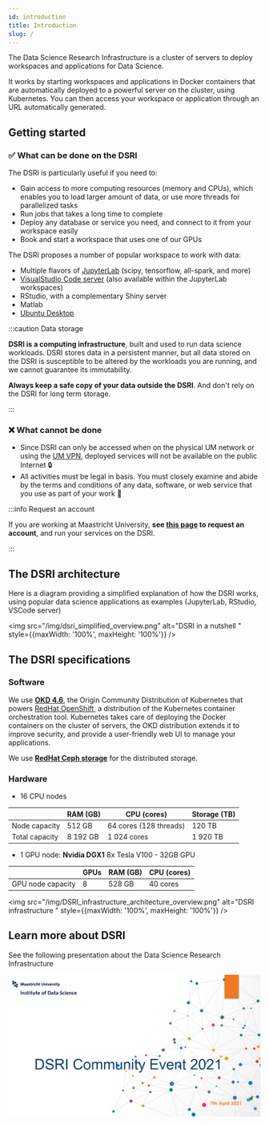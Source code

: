 ```yaml
---
id: introduction
title: Introduction
slug: /
---
```


The Data Science Research Infrastructure is a cluster of servers to deploy workspaces and applications for Data Science. 

It works by starting workspaces and applications in Docker containers that are automatically deployed to a powerful server on the cluster, using Kubernetes. You can then access your workspace or application through an URL automatically generated.

## Getting started

### ✅ What can be done on the DSRI

The DSRI is particularly useful if you need to:

* Gain access to more computing resources (memory and CPUs), which enables you to load larger amount of data, or use more threads for parallelized tasks
* Run jobs that takes a long time to complete
* Deploy any database or service you need, and connect to it from your workspace easily
* Book and start a workspace that uses one of our GPUs

The DSRI proposes a number of popular workspace to work with data:

* Multiple flavors of [JupyterLab](https://github.com/jupyter/docker-stacks) (scipy, tensorflow, all-spark, and more)
* [VisualStudio Code server](https://github.com/cdr/code-server) (also available within the JupyterLab workspaces)
* RStudio, with a complementary Shiny server
* Matlab
* [Ubuntu Desktop](https://github.com/vemonet/docker-ubuntu-vnc-desktop) 

<!--

an [OKD 4.6](https://www.okd.io/) cluster, the open source version of [OpenShift](https://www.openshift.com/), using [RedHat Ceph Storage](https://www.redhat.com/en/technologies/storage/ceph).

The DSRI provides a graphical user interface on top of the [Kubernetes](https://kubernetes.io/) containers orchestration to easily deploy and manage workspaces and services. 

The DSRI works best when you work with code, scripts to run, and web applications. Especially if they require an important amount of computing resources. If you work on desktop softwares with graphical user interface, such as Matlab or Spyder, the installation will be much more complex, and usually using your laptop will be more comfortable, stable and reactive than accessing a desktop interface on a remote server through the UM VPN.

Here is a non-exhaustive list of some of the services that can easily be deployed on the DSRI:

* Multiple flavors of [JupyterLab](https://github.com/jupyter/docker-stacks) (scipy, tensorflow, all-spark, and more)
* JupyterHub with GitHub authentication
* RStudio, with a complementary Shiny server
* VisualStudio [Code server](https://github.com/cdr/code-server)
* Tensorflow or PyTorch on Nvidia GPU (with JupyterLab or VisualStudio Code)

* SQL databases (MariaDB, MySQL, PostgreSQL)
* NoSQL databases (MongoDB, Redis)
* Graph databases (GraphDB, Blazegraph, Virtuoso)
* Apache Flink cluster for streaming applications
* Apache Spark cluster for distributed computing
* Or any program installed in a Docker image!

-->

:::caution Data storage

**DSRI is a computing infrastructure**, built and used to run data science workloads. DSRI stores data in a persistent manner, but all data stored on the DSRI is susceptible to be altered by the workloads you are running, and we cannot guarantee its immutability.

**Always keep a safe copy of your data outside the DSRI**. And don't rely on the DSRI for long term storage.

:::

<!--

:::note Workflows

For user already familiar with those concepts [workflow orchestration tools](/docs/workflows-introduction) can be installed, such as [Argo workflows](/docs/workflows-argo), [Nextflow](/docs/workflows-nextflow) or [CWL Calrissian](/docs/workflows-cwl).

:::

-->

### ❌ What cannot be done

* Since DSRI can only be accessed when on the physical UM network or using the [UM VPN](https://vpn.maastrichtuniversity.nl/), deployed services will not be available on the public Internet 🔒
* All activities must be legal in basis. You must closely examine and abide by the terms and conditions of any data, software, or web service that you use as part of your work 📜

:::info Request an account

If you are working at Maastricht University, **see [this page](https://maastrichtu-ids.github.io/dsri-documentation/docs/access-dsri) to request an account**, and run your services on the DSRI.

:::

## The DSRI architecture

Here is a diagram providing a simplified explanation of how the DSRI works, using popular data science applications as examples (JupyterLab, RStudio, VSCode server)

<img src="/img/dsri_simplified_overview.png" alt="DSRI in a nutshell " style={{maxWidth: '100%', maxHeight: '100%'}} />

## The DSRI specifications

### Software

We use [**OKD 4.6**](https://www.okd.io/), the Origin Community Distribution of Kubernetes that powers [RedHat OpenShift](https://www.openshift.com/), a distribution of the Kubernetes container orchestration tool. Kubernetes takes care of deploying the Docker containers on the cluster of servers, the OKD distribution extends it to improve security, and provide a user-friendly web UI to manage your applications.

We use [**RedHat Ceph storage**](https://www.redhat.com/fr/technologies/storage/ceph) for the distributed storage.

### Hardware

* 16 CPU nodes

|                | RAM (GB) | CPU (cores)            | Storage (TB) |
| -------------- | -------- | ---------------------- | ------------ |
| Node capacity  | 512 GB   | 64 cores (128 threads) | 120 TB       |
| Total capacity | 8 192 GB | 1 024 cores            | 1 920 TB     |

* 1 GPU node: **Nvidia DGX1** 8x Tesla V100 - 32GB GPU

|                   | GPUs | RAM (GB) | CPU (cores) |
| ----------------- | ---- | -------- | ----------- |
| GPU node capacity | 8    | 528 GB   | 40 cores    |

<img src="/img/DSRI_infrastructure_architecture_overview.png" alt="DSRI infrastructure " style={{maxWidth: '100%', maxHeight: '100%'}} />

## Learn more about DSRI

See the following presentation about the Data Science Research Infrastructure 

<a href="/resource/2021-04-DSRI-Community-Event.pdf" target="_blank" rel="noopener noreferrer">
 <img src="/resource/DSRI-community-event.png" style={{maxWidth: '100%', maxHeight: '100%'}} alt="DSRI April 2021 Community Event Presentation" />
</a>

